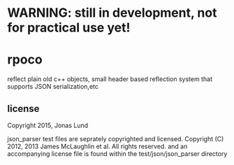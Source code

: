 # WARNING: still in development, not for practical use yet!

# rpoco

reflect plain old c++ objects, small header based reflection system that supports JSON serialization,etc

## license
Copyright 2015, Jonas Lund

json_parser test files are seprately copyrighted and licensed.
Copyright (C) 2012, 2013 James McLaughlin et al.  All rights reserved. 
and an accompanying license file is found within the test/json/json_parser directory